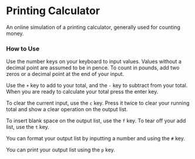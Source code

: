 # Printing Calculator

An online simulation of a printing calculator, generally used for counting money.

### How to Use

Use the number keys on your keyboard to input values. Values without a decimal point are assumed to be in pence. To count in pounds, add two zeros or a decimal point at the end of your input.

Use the `+` key to add to your total, and the `-` key to subtract from your total. When you are ready to calculate your total press the enter key.

To clear the current input, use the `c` key. Press it twice to clear your running total and show a clear operation on the output list.

To insert blank space on the output list, use the `f` key. To tear off your add list, use the `t` key.

You can format your output list by inputting a number and using the `#` key.

You can print your output list using the `p` key.